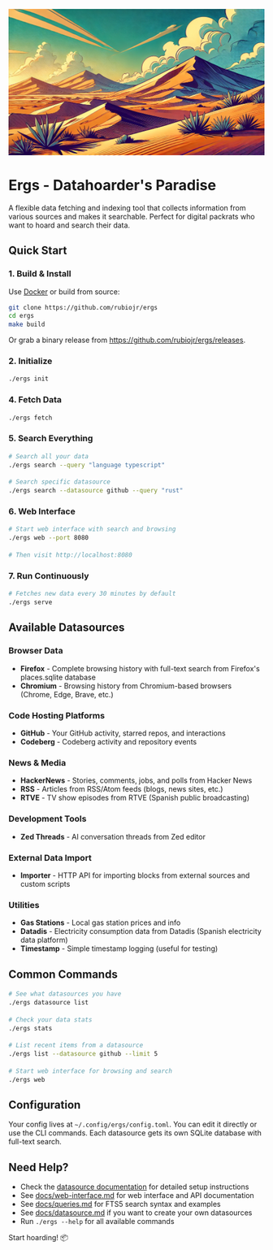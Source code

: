 ![](/ergs.png)

# Ergs - Datahoarder's Paradise

A flexible data fetching and indexing tool that collects information from various sources and makes it searchable. Perfect for digital packrats who want to hoard and search their data.

## Quick Start

### 1. Build & Install

Use [Docker](/docker/DOCKER.md) or build from source:

```bash
git clone https://github.com/rubiojr/ergs
cd ergs
make build
```

Or grab a binary release from https://github.com/rubiojr/ergs/releases.

### 2. Initialize
```bash
./ergs init
```

### 4. Fetch Data
```bash
./ergs fetch
```

### 5. Search Everything
```bash
# Search all your data
./ergs search --query "language typescript"

# Search specific datasource
./ergs search --datasource github --query "rust"
```

### 6. Web Interface
```bash
# Start web interface with search and browsing
./ergs web --port 8080

# Then visit http://localhost:8080
```

### 7. Run Continuously
```bash
# Fetches new data every 30 minutes by default
./ergs serve
```

## Available Datasources

### Browser Data
- **Firefox** - Complete browsing history with full-text search from Firefox's places.sqlite database
- **Chromium** - Browsing history from Chromium-based browsers (Chrome, Edge, Brave, etc.)

### Code Hosting Platforms
- **GitHub** - Your GitHub activity, starred repos, and interactions
- **Codeberg** - Codeberg activity and repository events

### News & Media
- **HackerNews** - Stories, comments, jobs, and polls from Hacker News
- **RSS** - Articles from RSS/Atom feeds (blogs, news sites, etc.)
- **RTVE** - TV show episodes from RTVE (Spanish public broadcasting)

### Development Tools
- **Zed Threads** - AI conversation threads from Zed editor

### External Data Import
- **Importer** - HTTP API for importing blocks from external sources and custom scripts

### Utilities
- **Gas Stations** - Local gas station prices and info
- **Datadis** - Electricity consumption data from Datadis (Spanish electricity data platform)
- **Timestamp** - Simple timestamp logging (useful for testing)

## Common Commands

```bash
# See what datasources you have
./ergs datasource list

# Check your data stats
./ergs stats

# List recent items from a datasource
./ergs list --datasource github --limit 5

# Start web interface for browsing and search
./ergs web
```

## Configuration

Your config lives at `~/.config/ergs/config.toml`. You can edit it directly or use the CLI commands. Each datasource gets its own SQLite database with full-text search.

## Need Help?

- Check the [datasource documentation](docs/datasources/) for detailed setup instructions
- See [docs/web-interface.md](docs/web-interface.md) for web interface and API documentation
- See [docs/queries.md](docs/queries.md) for FTS5 search syntax and examples
- See [docs/datasource.md](docs/datasource.md) if you want to create your own datasources
- Run `./ergs --help` for all available commands

Start hoarding! 📦
